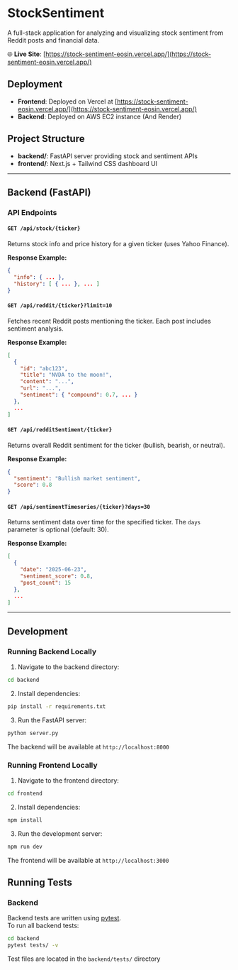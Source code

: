 # StockSentiment

A full-stack application for analyzing and visualizing stock sentiment from Reddit posts and financial data.

🌐 **Live Site**: [https://stock-sentiment-eosin.vercel.app/](https://stock-sentiment-eosin.vercel.app/)

## Deployment

- **Frontend**: Deployed on Vercel at [https://stock-sentiment-eosin.vercel.app/](https://stock-sentiment-eosin.vercel.app/)
- **Backend**: Deployed on AWS EC2 instance (And Render)

## Project Structure

- **backend/**: FastAPI server providing stock and sentiment APIs
- **frontend/**: Next.js + Tailwind CSS dashboard UI

---

## Backend (FastAPI)

### API Endpoints

#### `GET /api/stock/{ticker}`

Returns stock info and price history for a given ticker (uses Yahoo Finance).

**Response Example:**

```json
{
  "info": { ... },
  "history": [ { ... }, ... ]
}
```

#### `GET /api/reddit/{ticker}?limit=10`

Fetches recent Reddit posts mentioning the ticker. Each post includes sentiment analysis.

**Response Example:**

```json
[
  {
    "id": "abc123",
    "title": "NVDA to the moon!",
    "content": "...",
    "url": "...",
    "sentiment": { "compound": 0.7, ... }
  },
  ...
]
```

#### `GET /api/redditSentiment/{ticker}`

Returns overall Reddit sentiment for the ticker (bullish, bearish, or neutral).

**Response Example:**

```json
{
  "sentiment": "Bullish market sentiment",
  "score": 0.8
}
```

#### `GET /api/sentimentTimeseries/{ticker}?days=30`

Returns sentiment data over time for the specified ticker. The `days` parameter is optional (default: 30).

**Response Example:**

```json
[
  {
    "date": "2025-06-23",
    "sentiment_score": 0.8,
    "post_count": 15
  },
  ...
]
```

---

## Development

### Running Backend Locally

1. Navigate to the backend directory:

```sh
cd backend
```

2. Install dependencies:

```sh
pip install -r requirements.txt
```

3. Run the FastAPI server:

```sh
python server.py
```

The backend will be available at `http://localhost:8000`

### Running Frontend Locally

1. Navigate to the frontend directory:

```sh
cd frontend
```

2. Install dependencies:

```sh
npm install
```

3. Run the development server:

```sh
npm run dev
```

The frontend will be available at `http://localhost:3000`

## Running Tests

### Backend

Backend tests are written using [pytest](https://docs.pytest.org/).  
To run all backend tests:

```sh
cd backend
pytest tests/ -v
```

Test files are located in the `backend/tests/` directory
